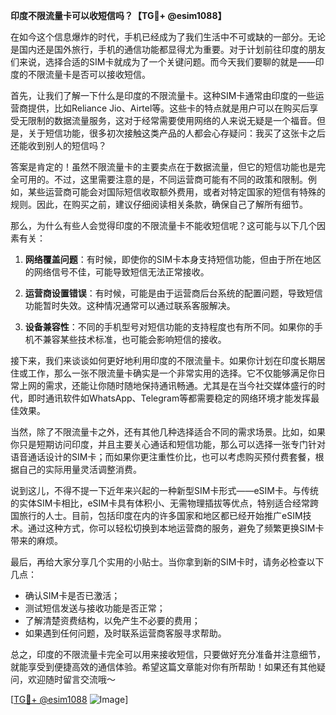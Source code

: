 **印度不限流量卡可以收短信吗？【TG💪+ @esim1088】**

在如今这个信息爆炸的时代，手机已经成为了我们生活中不可或缺的一部分。无论是国内还是国外旅行，手机的通信功能都显得尤为重要。对于计划前往印度的朋友们来说，选择合适的SIM卡就成为了一个关键问题。而今天我们要聊的就是——印度的不限流量卡是否可以接收短信。

首先，让我们了解一下什么是印度的不限流量卡。这种SIM卡通常由印度的一些运营商提供，比如Reliance Jio、Airtel等。这些卡的特点就是用户可以在购买后享受无限制的数据流量服务，这对于经常需要使用网络的人来说无疑是一个福音。但是，关于短信功能，很多初次接触这类产品的人都会心存疑问：我买了这张卡之后还能收到别人的短信吗？

答案是肯定的！虽然不限流量卡的主要卖点在于数据流量，但它的短信功能也是完全可用的。不过，这里需要注意的是，不同运营商可能有不同的政策和限制。例如，某些运营商可能会对国际短信收取额外费用，或者对特定国家的短信有特殊的规则。因此，在购买之前，建议仔细阅读相关条款，确保自己了解所有细节。

那么，为什么有些人会觉得印度的不限流量卡不能收短信呢？这可能与以下几个因素有关：

1. **网络覆盖问题**：有时候，即使你的SIM卡本身支持短信功能，但由于所在地区的网络信号不佳，可能导致短信无法正常接收。
   
2. **运营商设置错误**：有时候，可能是由于运营商后台系统的配置问题，导致短信功能暂时失效。这种情况通常可以通过联系客服解决。

3. **设备兼容性**：不同的手机型号对短信功能的支持程度也有所不同。如果你的手机不兼容某些技术标准，也可能会影响短信的接收。

接下来，我们来谈谈如何更好地利用印度的不限流量卡。如果你计划在印度长期居住或工作，那么一张不限流量卡确实是一个非常实用的选择。它不仅能够满足你日常上网的需求，还能让你随时随地保持通讯畅通。尤其是在当今社交媒体盛行的时代，即时通讯软件如WhatsApp、Telegram等都需要稳定的网络环境才能发挥最佳效果。

当然，除了不限流量卡之外，还有其他几种选择适合不同的需求场景。比如，如果你只是短期访问印度，并且主要关心通话和短信功能，那么可以选择一张专门针对语音通话设计的SIM卡；而如果你更注重性价比，也可以考虑购买预付费套餐，根据自己的实际用量灵活调整消费。

说到这儿，不得不提一下近年来兴起的一种新型SIM卡形式——eSIM卡。与传统的实体SIM卡相比，eSIM卡具有体积小、无需物理插拔等优点，特别适合经常跨国旅行的人士。目前，包括印度在内的许多国家和地区都已经开始推广eSIM技术。通过这种方式，你可以轻松切换到本地运营商的服务，避免了频繁更换SIM卡带来的麻烦。

最后，再给大家分享几个实用的小贴士。当你拿到新的SIM卡时，请务必检查以下几点：
- 确认SIM卡是否已激活；
- 测试短信发送与接收功能是否正常；
- 了解清楚资费结构，以免产生不必要的费用；
- 如果遇到任何问题，及时联系运营商客服寻求帮助。

总之，印度的不限流量卡完全可以用来接收短信，只要做好充分准备并注意细节，就能享受到便捷高效的通信体验。希望这篇文章能对你有所帮助！如果还有其他疑问，欢迎随时留言交流哦～ 

[[TG💪+ @esim1088](https://t.me/s/esim1088) ![Image](https://i.postimg.cc/4NQfJmqS/Snipaste-2025-05-13-00-14-12.png)]